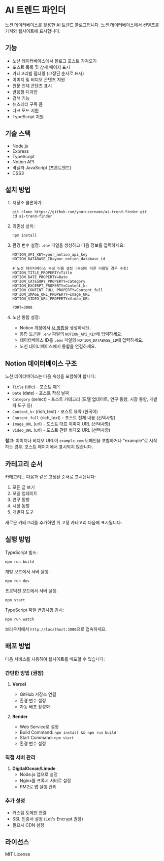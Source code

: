 # AI 트렌드 파인더

노션 데이터베이스를 활용한 AI 트렌드 블로그입니다. 노션 데이터베이스에서 컨텐츠를 가져와 웹사이트에 표시합니다.

## 기능

- 노션 데이터베이스에서 블로그 포스트 가져오기
- 포스트 목록 및 상세 페이지 표시
- 카테고리별 필터링 (고정된 순서로 표시)
- 이미지 및 비디오 콘텐츠 지원
- 원문 전체 콘텐츠 표시
- 반응형 디자인
- 검색 기능
- 뉴스레터 구독 폼
- 다크 모드 지원
- TypeScript 지원

## 기술 스택

- Node.js
- Express
- TypeScript
- Notion API
- 바닐라 JavaScript (프론트엔드)
- CSS3

## 설치 방법

1. 저장소 클론하기:
   ```
   git clone https://github.com/yourusername/ai-trend-finder.git
   cd ai-trend-finder
   ```

2. 의존성 설치:
   ```
   npm install
   ```

3. 환경 변수 설정:
   `.env` 파일을 생성하고 다음 정보를 입력하세요:
   ```
   NOTION_API_KEY=your_notion_api_key
   NOTION_DATABASE_ID=your_notion_database_id
   
   # 노션 데이터베이스 속성 이름 설정 (속성이 다른 이름일 경우 수정)
   NOTION_TITLE_PROPERTY=Title
   NOTION_DATE_PROPERTY=Date
   NOTION_CATEGORY_PROPERTY=Category
   NOTION_EXCERPT_PROPERTY=Content_kr
   NOTION_CONTENT_FULL_PROPERTY=Content_full
   NOTION_IMAGE_URL_PROPERTY=Image_URL
   NOTION_VIDEO_URL_PROPERTY=Video_URL
   
   PORT=3000
   ```

4. 노션 통합 설정:
   - Notion 계정에서 [새 통합](https://www.notion.so/my-integrations)을 생성하세요.
   - 통합 토큰을 `.env` 파일의 `NOTION_API_KEY`에 입력하세요.
   - 데이터베이스 ID를 `.env` 파일의 `NOTION_DATABASE_ID`에 입력하세요.
   - 노션 데이터베이스에서 통합을 연결하세요.

## Notion 데이터베이스 구조

노션 데이터베이스는 다음 속성을 포함해야 합니다:

- `Title` (title) - 포스트 제목
- `Date` (date) - 포스트 작성 날짜
- `Category` (select) - 포스트 카테고리 (모델 업데이트, 연구 동향, 시장 동향, 개발자 도구 등)
- `Content_kr` (rich_text) - 포스트 요약 (한국어)
- `Content_full` (rich_text) - 포스트 전체 내용 (선택사항)
- `Image_URL` (url) - 포스트 대표 이미지 URL (선택사항)
- `Video_URL` (url) - 포스트 관련 비디오 URL (선택사항)

**참고**: 이미지나 비디오 URL이 `example.com` 도메인을 포함하거나 "example"로 시작하는 경우, 포스트 페이지에서 표시되지 않습니다.

## 카테고리 순서

카테고리는 다음과 같은 고정된 순서로 표시됩니다:
1. 모든 글 보기
2. 모델 업데이트 
3. 연구 동향
4. 시장 동향
5. 개발자 도구

새로운 카테고리를 추가하면 위 고정 카테고리 다음에 표시됩니다.

## 실행 방법

TypeScript 빌드:
```
npm run build
```

개발 모드에서 서버 실행:
```
npm run dev
```

프로덕션 모드에서 서버 실행:
```
npm start
```

TypeScript 파일 변경사항 감시:
```
npm run watch
```

브라우저에서 `http://localhost:3000`으로 접속하세요.

## 배포 방법

다음 서비스를 사용하여 웹사이트를 배포할 수 있습니다:

### 간단한 방법 (권장)
1. **Vercel**
   - GitHub 저장소 연결
   - 환경 변수 설정
   - 자동 배포 활성화

2. **Render**
   - Web Service로 설정
   - Build Command: `npm install && npm run build`
   - Start Command: `npm start`
   - 환경 변수 설정

### 직접 서버 관리
1. **DigitalOcean/Linode**
   - Node.js 앱으로 설정
   - Nginx를 프록시 서버로 설정
   - PM2로 앱 실행 관리

### 추가 설정
- 커스텀 도메인 연결
- SSL 인증서 설정 (Let's Encrypt 권장)
- 필요시 CDN 설정

## 라이선스

MIT License 